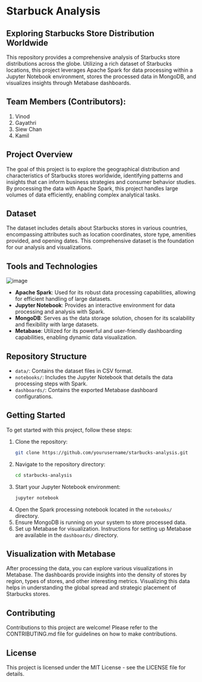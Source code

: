 # Starbuck Analysis
   
## Exploring Starbucks Store Distribution Worldwide

This repository provides a comprehensive analysis of Starbucks store distributions across the globe. Utilizing a rich dataset of Starbucks locations, this project leverages Apache Spark for data processing within a Jupyter Notebook environment, stores the processed data in MongoDB, and visualizes insights through Metabase dashboards.

## Team Members (Contributors):
1. Vinod
2. Gayathri
3. Siew Chan
4. Kamil

## Project Overview

The goal of this project is to explore the geographical distribution and characteristics of Starbucks stores worldwide, identifying patterns and insights that can inform business strategies and consumer behavior studies. By processing the data with Apache Spark, this project handles large volumes of data efficiently, enabling complex analytical tasks.
   
## Dataset

The dataset includes details about Starbucks stores in various countries, encompassing attributes such as location coordinates, store type, amenities provided, and opening dates. This comprehensive dataset is the foundation for our analysis and visualizations.

## Tools and Technologies

![image](https://github.com/rezkmike-study/starbuck-analysis/assets/156246227/9ee2d118-9ea2-40d9-b99b-f34900a3c4d1)

- **Apache Spark**: Used for its robust data processing capabilities, allowing for efficient handling of large datasets.
- **Jupyter Notebook**: Provides an interactive environment for data processing and analysis with Spark.
- **MongoDB**: Serves as the data storage solution, chosen for its scalability and flexibility with large datasets.
- **Metabase**: Utilized for its powerful and user-friendly dashboarding capabilities, enabling dynamic data visualization.

## Repository Structure

- `data/`: Contains the dataset files in CSV format.
- `notebooks/`: Includes the Jupyter Notebook that details the data processing steps with Spark.
- `dashboards/`: Contains the exported Metabase dashboard configurations.

## Getting Started

To get started with this project, follow these steps:

1. Clone the repository:
   ```bash
   git clone https://github.com/yourusername/starbucks-analysis.git
   ```
2. Navigate to the repository directory:
   ```bash
   cd starbucks-analysis
   ```
3. Start your Jupyter Notebook environment:
   ```bash
   jupyter notebook
   ```
4. Open the Spark processing notebook located in the `notebooks/` directory.
5. Ensure MongoDB is running on your system to store processed data.
6. Set up Metabase for visualization. Instructions for setting up Metabase are available in the `dashboards/` directory.

## Visualization with Metabase

After processing the data, you can explore various visualizations in Metabase. The dashboards provide insights into the density of stores by region, types of stores, and other interesting metrics. Visualizing this data helps in understanding the global spread and strategic placement of Starbucks stores.

## Contributing

Contributions to this project are welcome! Please refer to the CONTRIBUTING.md file for guidelines on how to make contributions.

## License

This project is licensed under the MIT License - see the LICENSE file for details.
